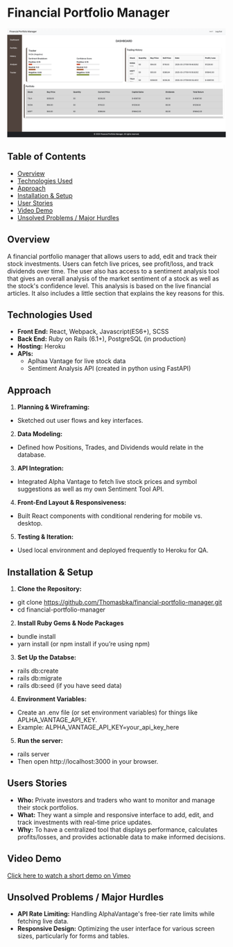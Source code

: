 # Financial Portfolio Manager
![Screenshot of the App](./app/assets/images/financial-portfolio-manager-dashboard.png)

## Table of Contents
* [Overview](#overview)
* [Technologies Used](#technologies-used)
* [Approach](#approach)
* [Installation & Setup](#installation--setup)
* [User Stories](#users-stories)
* [Video Demo](#video-demo)
* [Unsolved Problems / Major Hurdles](#unsolved-problems--major-hurdles)

## Overview
A financial portfolio manager that allows users to add, edit and track their stock investments. Users can fetch live prices, see profit/loss, and track dividends over time.
The user also has access to a sentiment analysis tool that gives an overall analysis of the market sentiment of a stock as well as the stock's confidence level. This analysis is based on the live financial articles. It also includes a little section that explains the key reasons for this.

## Technologies Used
* **Front End:** React, Webpack, Javascript(ES6+), SCSS
* **Back End:** Ruby on Rails (6.1+), PostgreSQL (in production)
* **Hosting:** Heroku
* **APIs:**
  * Aplhaa Vantage for live stock data
  * Sentiment Analysis API (created in python using FastAPI)

## Approach
1. **Planning & Wireframing:**
  - Sketched out user flows and key interfaces.
2. **Data Modeling:** 
  - Defined how Positions, Trades, and Dividends would relate in the database.
3. **API Integration:** 
  - Integrated Alpha Vantage to fetch live stock prices and symbol suggestions as well as my own Sentiment Tool API.
4. **Front-End Layout & Responsiveness:**
  - Built React components with conditional rendering for mobile vs. desktop.
5. **Testing & Iteration:** 
  - Used local environment and deployed frequently to Heroku for QA.

## Installation & Setup
1. **Clone the Repository:**
  - git clone https://github.com/Thomasbka/financial-portfolio-manager.git
  - cd financial-portfolio-manager

2. **Install Ruby Gems & Node Packages**
  - bundle install
  - yarn install (or npm install if you’re using npm)

3. **Set Up the Databse:**
  - rails db:create
  - rails db:migrate
  - rails db:seed  (if you have seed data)

4. **Environment Variables:**
* Create an .env file (or set environment variables) for things like APLHA_VANTAGE_API_KEY.
* Example: ALPHA_VANTAGE_API_KEY=your_api_key_here

5. **Run the server:**
  - rails server
  - Then open http://localhost:3000 in your browser.

## Users Stories
* **Who:** Private investors and traders who want to monitor and manage their stock portfolios.
* **What:** They want a simple and responsive interface to add, edit, and track investments with real-time price updates.
* **Why:** To have a centralized tool that displays performance, calculates profits/losses, and provides actionable data to make informed decisions.

## Video Demo
[Click here to watch a short demo on Vimeo](https://vimeo.com/1068050485?share=copy#t=0)

## Unsolved Problems / Major Hurdles
* **API Rate Limiting:** Handling AlphaVantage's free-tier rate limits while fetching live data.
* **Responsive Design:** Optimizing the user interface for various screen sizes, particularly for forms and tables.
